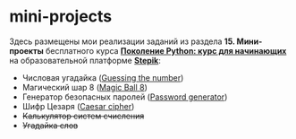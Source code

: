 # mini-projects

Здесь размещены мои реализации заданий из раздела **15. Мини-проекты** бесплатного курса [**Поколение Python: курс для начинающих**][1] на образовательной платформе [**Stepik**][2]:
* Числовая угадайка ([Guessing the number][3])
* Магический шар 8 ([Magic Ball 8][4])
* Генератор безопасных паролей ([Password generator][5])
* Шифр Цезаря ([Caesar cipher][6])
* ~~Калькулятор систем счисления~~
* ~~Угадайка слов~~


[1]: https://stepik.org/course/58852/info
[2]: https://stepik.org
[3]: https://github.com/Andrei-Gu/mini-projects/blob/main/Guessing%20the%20number.py
[4]: https://github.com/Andrei-Gu/mini-projects/blob/main/Magic%20Ball%208.py
[5]: https://github.com/Andrei-Gu/mini-projects/blob/main/Password%20generator.py
[6]: https://github.com/Andrei-Gu/mini-projects/blob/main/Caesar%20cipher.py
